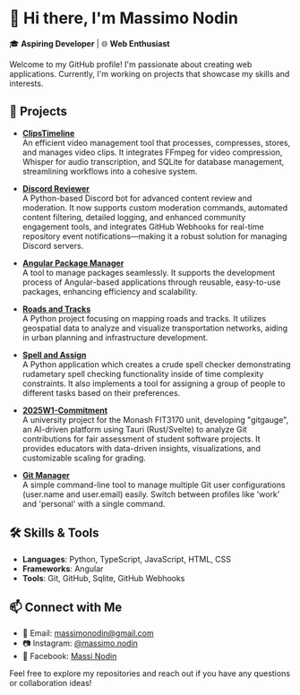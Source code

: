 # 👋 Hi there, I'm Massimo Nodin

🎓 **Aspiring Developer** | 🌐 **Web Enthusiast**

Welcome to my GitHub profile! I'm passionate about creating web applications. Currently, I'm working on projects that showcase my skills and interests.

## 🚀 Projects

- [**ClipsTimeline**](https://github.com/MassimoNodin/ClipsTimeline)  
  An efficient video management tool that processes, compresses, stores, and manages video clips. It integrates FFmpeg for video compression, Whisper for audio transcription, and SQLite for database management, streamlining workflows into a cohesive system.

- [**Discord Reviewer**](https://github.com/MassimoNodin/discord-reviewer)  
  A Python-based Discord bot for advanced content review and moderation. It now supports custom moderation commands, automated content filtering, detailed logging, and enhanced community engagement tools, and integrates GitHub Webhooks for real-time repository event notifications—making it a robust solution for managing Discord servers.

- [**Angular Package Manager**](https://github.com/MassimoNodin/angular-package-manager)  
  A tool to manage packages seamlessly. It supports the development process of Angular-based applications through reusable, easy-to-use packages, enhancing efficiency and scalability.

- [**Roads and Tracks**](https://github.com/MassimoNodin/roads-and-tracks)  
  A Python project focusing on mapping roads and tracks. It utilizes geospatial data to analyze and visualize transportation networks, aiding in urban planning and infrastructure development.

- [**Spell and Assign**](https://github.com/MassimoNodin/spell-and-assign)  
  A Python application which creates a crude spell checker demonstrating rudametary spell checking functionality inside of time complexity constraints. It also implements a tool for assigning a group of people to different tasks based on their preferences.

- [**2025W1-Commitment**](https://github.com/Monash-FIT3170/2025W1-Commitment)  
  A university project for the Monash FIT3170 unit, developing "gitgauge", an AI-driven platform using Tauri (Rust/Svelte) to analyze Git contributions for fair assessment of student software projects. It provides educators with data-driven insights, visualizations, and customizable scaling for grading.

- [**Git Manager**](https://github.com/MassimoNodin/git-manager)  
  A simple command-line tool to manage multiple Git user configurations (user.name and user.email) easily. Switch between profiles like 'work' and 'personal' with a single command.

## 🛠️ Skills & Tools

- **Languages**: Python, TypeScript, JavaScript, HTML, CSS
- **Frameworks**: Angular
- **Tools**: Git, GitHub, Sqlite, GitHub Webhooks

## 📫 Connect with Me

- 📧 Email: [massimonodin@gmail.com](mailto:massimonodin@gmail.com)
- 📷 Instagram: [@massimo.nodin](https://www.instagram.com/massimo.nodin)
- 👤 Facebook: [Massi Nodin](https://www.facebook.com/massi.nodin)

Feel free to explore my repositories and reach out if you have any questions or collaboration ideas!
